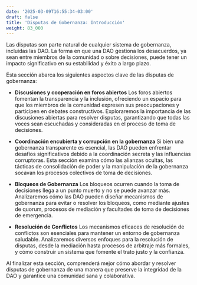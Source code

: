 ```yaml
---
date: '2025-03-09T16:55:34-03:00'
draft: false
title: 'Disputas de Gobernanza: Introducción'
weight: 83_000
---
```


Las disputas son parte natural de cualquier sistema de gobernanza, incluidas las DAO. La forma en que una DAO gestiona los desacuerdos, ya sean entre miembros de la comunidad o sobre decisiones, puede tener un impacto significativo en su estabilidad y éxito a largo plazo.

Esta sección abarca los siguientes aspectos clave de las disputas de gobernanza:

- **Discusiones y cooperación en foros abiertos**
Los foros abiertos fomentan la transparencia y la inclusión, ofreciendo un espacio para que los miembros de la comunidad expresen sus preocupaciones y participen en debates constructivos. Exploraremos la importancia de las discusiones abiertas para resolver disputas, garantizando que todas las voces sean escuchadas y consideradas en el proceso de toma de decisiones.

- **Coordinación encubierta y corrupción en la gobernanza**
Si bien una gobernanza transparente es esencial, las DAO pueden enfrentar desafíos significativos debido a la coordinación secreta y las influencias corruptoras. Esta sección examina cómo las alianzas ocultas, las tácticas de consolidación de poder y la manipulación de la gobernanza socavan los procesos colectivos de toma de decisiones.

- **Bloqueos de Gobernanza**
Los bloqueos ocurren cuando la toma de decisiones llega a un punto muerto y no se puede avanzar más. Analizaremos cómo las DAO pueden diseñar mecanismos de gobernanza para evitar o resolver los bloqueos, como mediante ajustes de quorum, procesos de mediación y facultades de toma de decisiones de emergencia.

- **Resolución de Conflictos**
Los mecanismos eficaces de resolución de conflictos son esenciales para mantener un entorno de gobernanza saludable. Analizaremos diversos enfoques para la resolución de disputas, desde la mediación hasta procesos de arbitraje más formales, y cómo construir un sistema que fomente el trato justo y la confianza.

Al finalizar esta sección, comprenderá mejor cómo abordar y resolver disputas de gobernanza de una manera que preserve la integridad de la DAO y garantice una comunidad sana y colaborativa.